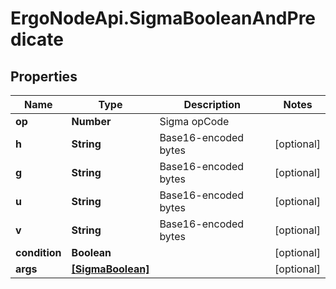 # ErgoNodeApi.SigmaBooleanAndPredicate

## Properties

Name | Type | Description | Notes
------------ | ------------- | ------------- | -------------
**op** | **Number** | Sigma opCode | 
**h** | **String** | Base16-encoded bytes | [optional] 
**g** | **String** | Base16-encoded bytes | [optional] 
**u** | **String** | Base16-encoded bytes | [optional] 
**v** | **String** | Base16-encoded bytes | [optional] 
**condition** | **Boolean** |  | [optional] 
**args** | [**[SigmaBoolean]**](SigmaBoolean.md) |  | [optional] 


